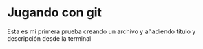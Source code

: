 # Jugando con git

 Esta es mi primera prueba creando un archivo y añadiendo título y descripción desde la terminal
